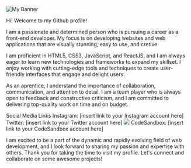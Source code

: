 <img src='https://user-images.githubusercontent.com/120671402/219975599-2e2b6a6b-b6ec-4df5-a18f-714ca4069c93.png' alt='My Banner'/>

Hi! Welcome to my Github profile!

I am a passionate and determined person who is pursuing a career as a front-end developer. My focus is on developing websites and web applications that are visually stunning, easy to use, and cretive.

I am proficient in HTML5, CSS3, JavaScript, and ReactJS, and I am always eager to learn new technologies and frameworks to expand my skillset. I enjoy working with cutting-edge tools and techniques to create user-friendly interfaces that engage and delight users.

As an aprentice, I understand the importance of collaboration, communication, and attention to detail. I am a team player who is always open to feedback and constructive criticism, and I am committed to delivering top-quality work on time and on budget.

Social Media Links
Instagram: [insert link to your Instagram account here]
Twitter: [insert link to your Twitter account here]
<img text-align='center' src='https://img.shields.io/badge/Facebook-1877F2?style=for-the-badge&logo=facebook&logoColor=white'/>
CodeSandbox: [insert link to your CodeSandbox account here]

I am excited to be a part of the dynamic and rapidly evolving field of web development, and I look forward to sharing my passion and expertise with others. Thank you for taking the time to visit my profile. Let's connect and collaborate on some awesome projects!

